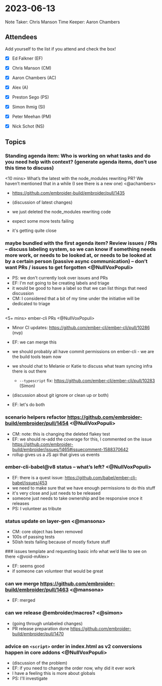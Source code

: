 # 2023-06-13

Note Taker: Chris Manson
Time Keeper: Aaron Chambers

## Attendees

Add yourself to the list if you attend and check the box!

- [x] Ed Falkner (EF)
- [x] Chris Manson (CM)
- [x] Aaron Chambers (AC)
- [x] Alex (A)
- [x] Preston Sego (PS)
- [x] Simon Ihmig (SI)
- [x] Peter Meehan (PM)
- [x] Nick Schot (NS)


## Topics

### Standing agenda item: Who is working on what tasks and do you need help with context? (generate agenda items, don’t use this time to discuss)
<10 mins> What’s the latest with the node_modules rewriting PR? We haven’t mentioned that in a while (I see there is a new one) <@achambers>

  - https://github.com/embroider-build/embroider/pull/1435

- (discussion of latest changes)
- we just deleted the node_modules rewriting code
- expect some more tests failing
- it's getting quite close

### maybe bundled with the first agenda item? Review issues / PRs – discuss labeling system, so we can know if something needs more work, or needs to be looked at, or needs to be looked at by a certain person (passive async communication) – don’t want PRs / issues to get forgotten <@NullVoxPopuli>

- PS: we don't currently look over issues and PRs
- EF: I'm not going to be creating labels and triage
- it would be good to have a label so that we can list things that need discussion
- CM: I considered that a bit of my time under the initiative will be dedicated to triage
- 

<5+ mins> ember-cli PRs <@NullVoxPopuli>
  - Minor CI updates: https://github.com/ember-cli/ember-cli/pull/10286 (nvp)

- EF: we can merge this
- we should probably all have commit permissions on ember-cli - we are the build tools team now
- we should chat to Melanie or Katie to discuss what team syncing infra there is out there

  - `--typescript` fix: https://github.com/ember-cli/ember-cli/pull/10283 (Simon)

- (discussion about git ignore or clean up or both)
- EF: let's do both


### scenario helpers refactor https://github.com/embroider-build/embroider/pull/1454 <@NullVoxPopuli>

- CM: note: this is changing the deleted flakey test
- EF: we should re-add the coverage for this, I commented on the issue https://github.com/embroider-build/embroider/issues/1465#issuecomment-1588370642
- rollup gives us a JS api that gives us events

### ember-cli-babel@v8 status – what’s left? <@NullVoxPopuli>

- EF: there is a quest issue: https://github.com/babel/ember-cli-babel/issues/453
- we need to make sure that we have enough permissions to do this stuff
- it's very close and just needs to be released
- someone just needs to take ownership and be responsive once it releases
- PS: I volunteer as tribute

### status update on layer-gen <@mansona>

- CM: core object has been removed 
- 100s of passing tests
- 50ish tests failing because of mostly fixture stuff

### issues template and requesting basic info what we’d like to see on there <@void-mAlex>

- EF: seems good
- if someone can volunteer that would be great

### can we merge https://github.com/embroider-build/embroider/pull/1463 <@mansona>

- EF: merged

### can we release @embroider/macros? <@simon>

- (going through unlabeled changes)
- PR release preparation done https://github.com/embroider-build/embroider/pull/1470

### advice on `<script>` order in index.html as v2 conversions happen in core addons <@NullVoxPopuli>

- (discussion of the problem)
- EF: if you need to change the order now, why did it ever work
- I have a feeling this is more about globals
- PS: I'll investigate





